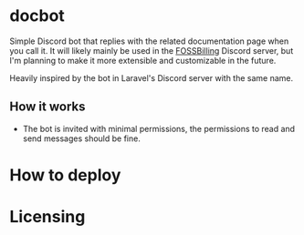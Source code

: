 # docbot
Simple Discord bot that replies with the related documentation page when you call it.
It will likely mainly be used in the [FOSSBilling](https://fossbilling.org/discord) Discord server, but I'm planning to make it more extensible and customizable in the future.

Heavily inspired by the bot in Laravel's Discord server with the same name.

## How it works
* The bot is invited with minimal permissions, the permissions to read and send messages should be fine.

# How to deploy

# Licensing
